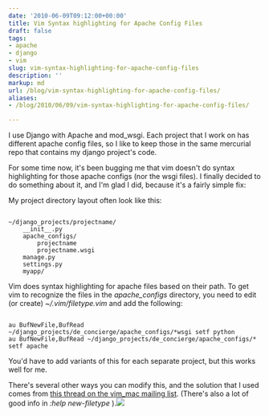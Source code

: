 ```yaml
---
date: '2010-06-09T09:12:00+00:00'
title: Vim Syntax highlighting for Apache Config Files
draft: false
tags:
- apache
- django
- vim
slug: vim-syntax-highlighting-for-apache-config-files
description: ''
markup: md
url: /blog/vim-syntax-highlighting-for-apache-config-files/
aliases:
- /blog/2010/06/09/vim-syntax-highlighting-for-apache-config-files/

---
```


I use Django with Apache and mod\_wsgi. Each project that I work on has different apache config files, so I like to keep those in the same mercurial repo that contains my django project's code.  
  
For some time now, it's been bugging me that vim doesn't do syntax highlighting for those apache configs (nor the wsgi files). I finally decided to do something about it, and I'm glad I did, because it's a fairly simple fix:  
  
My project directory layout often look like this:  

```
  
~/django_projects/projectname/  
    __init__.py  
    apache_configs/  
        projectname  
        projectname.wsgi  
    manage.py  
    settings.py  
    myapp/  

```
  
Vim does syntax highlighting for apache files based on their path. To get vim to recognize the files in the *apache\_configs* directory, you need to edit (or create) *~/.vim/filetype.vim* and add the following:  

```
  
au BufNewFile,BufRead ~/django_projects/de_concierge/apache_configs/*wsgi setf python  
au BufNewFile,BufRead ~/django_projects/de_concierge/apache_configs/* setf apache   

```
  
You'd have to add variants of this for each separate project, but this works well for me.   
  
There's several other ways you can modify this, and the solution that I used comes from [this thread on the vim\_mac mailing list](http://groups.google.com/group/vim_mac/browse_thread/thread/26c3a097e6e69c5f). (There's also a lot of good info in *:help new-filetype* ).![](https://blogger.googleusercontent.com/tracker/4123748873183487963-5589084931666424010?l=bradmontgomery.blogspot.com)